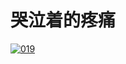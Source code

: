 # 哭泣着的疼痛

[![019](http://7xkszy.com2.z0.glb.qiniucdn.com/pics/vol/5254fa753dbb7.jpg?imageView2/1/w/640/h/452)](http://www.luoo.net/music/019)

